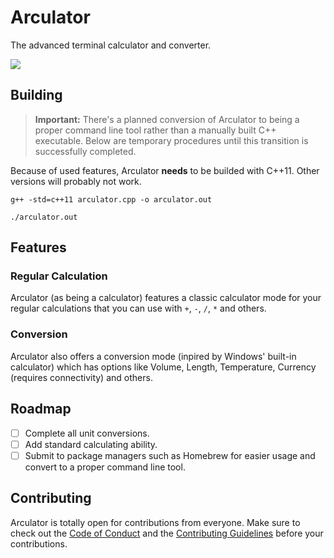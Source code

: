 # Arculator
The advanced terminal calculator and converter.

![](https://user-images.githubusercontent.com/17576065/85184071-0a401880-b297-11ea-839d-84c9433d4399.png)

## Building
> **Important:** There's a planned conversion of Arculator to being a proper command line tool rather than a manually built C++ executable. Below are temporary procedures until this transition is successfully completed.

Because of used features, Arculator **needs** to be builded with C++11. Other versions will probably not work.

```
g++ -std=c++11 arculator.cpp -o arculator.out
```

```
./arculator.out
```

## Features
### Regular Calculation
Arculator (as being a calculator) features a classic calculator mode for your regular calculations that you can use with `+`, `-`, `/`, `*` and others.

### Conversion
Arculator also offers a conversion mode (inpired by Windows' built-in calculator) which has options like Volume, Length, Temperature, Currency (requires connectivity) and others. 


## Roadmap
- [ ] Complete all unit conversions.
- [ ] Add standard calculating ability.
- [ ] Submit to package managers such as Homebrew for easier usage and convert to a proper command line tool.

## Contributing
Arculator is totally open for contributions from everyone. Make sure to check out the [Code of Conduct](https://github.com/ardacebi/arculator/blob/master/CODE_OF_CONDUCT.md) and the [Contributing Guidelines](https://github.com/ardacebi/arculator/blob/master/CONTRIBUTING.md) before your contributions.
